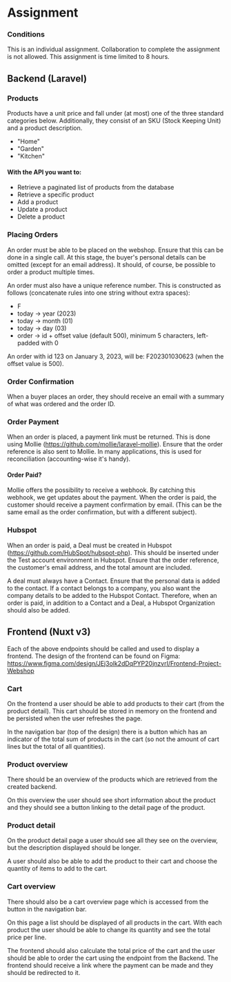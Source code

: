 # Assignment

### Conditions

This is an individual assignment. Collaboration to complete the assignment is not allowed.
This assignment is time limited to 8 hours.

## Backend (Laravel)

### Products

Products have a unit price and fall under (at most) one of the three standard categories below. Additionally, they consist of an SKU (Stock Keeping Unit) and a product description.
- "Home"
- "Garden"
- "Kitchen"

#### With the API you want to:
- Retrieve a paginated list of products from the database
- Retrieve a specific product
- Add a product
- Update a product
- Delete a product

### Placing Orders

An order must be able to be placed on the webshop. Ensure that this can be done in a single call. At this stage, the buyer's personal details can be omitted (except for an email address).
It should, of course, be possible to order a product multiple times.

An order must also have a unique reference number. This is constructed as follows (concatenate rules into one string without extra spaces):
- F
- today → year (2023)
- today → month (01)
- today → day (03)
- order → id + offset value (default 500), minimum 5 characters, left-padded with 0

An order with id 123 on January 3, 2023, will be: F202301030623 (when the offset value is
500).

### Order Confirmation

When a buyer places an order, they should receive an email with a summary of what was
ordered and the order ID.

### Order Payment

When an order is placed, a payment link must be returned. This is done using Mollie (https://github.com/mollie/laravel-mollie). Ensure that the order reference is also sent to Mollie. In many applications, this is used for reconciliation (accounting-wise it's handy).

#### Order Paid?

Mollie offers the possibility to receive a webhook. By catching this webhook, we get updates about the payment. When the order is paid, the customer should receive a payment confirmation by email. (This can be the same email as the order confirmation, but with a different subject).

### Hubspot

When an order is paid, a Deal must be created in Hubspot 
(https://github.com/HubSpot/hubspot-php). This should be inserted under the Test account environment in Hubspot. Ensure that the order reference, the customer's email address, and the total amount are included.

A deal must always have a Contact. Ensure that the personal data is added to the contact.
If a contact belongs to a company, you also want the company details to be added to the Hubspot Contact. Therefore, when an order is paid, in addition to a Contact and a Deal, a Hubspot Organization should also be added.

## Frontend (Nuxt v3)

Each of the above endpoints should be called and used to display a frontend. The design of the frontend can be found on Figma: https://www.figma.com/design/JEj3olk2dDqPYP20jnzvrI/Frontend-Project-Webshop

### Cart

On the frontend a user should be able to add products to their cart (from the product
detail). This cart should be stored in memory on the frontend and be persisted when the user
refreshes the page.

In the navigation bar (top of the design) there is a button which has an indicator of the total sum of products in the cart (so not the amount of cart lines but the total of all quantities).

### Product overview

There should be an overview of the products which are retrieved from the created backend.

On this overview the user should see short information about the product and they should
see a button linking to the detail page of the product.

### Product detail

On the product detail page a user should see all they see on the overview, but the description displayed should be longer.

A user should also be able to add the product to their cart and choose the quantity of items to add to the cart.

### Cart overview

There should also be a cart overview page which is accessed from the button in the
navigation bar.

On this page a list should be displayed of all products in the cart. With each product the user should be able to change its quantity and see the total price per line.

The frontend should also calculate the total price of the cart and the user should be able to order the cart using the endpoint from the Backend. The frontend should receive a link where the payment can be made and they should be redirected to it.

